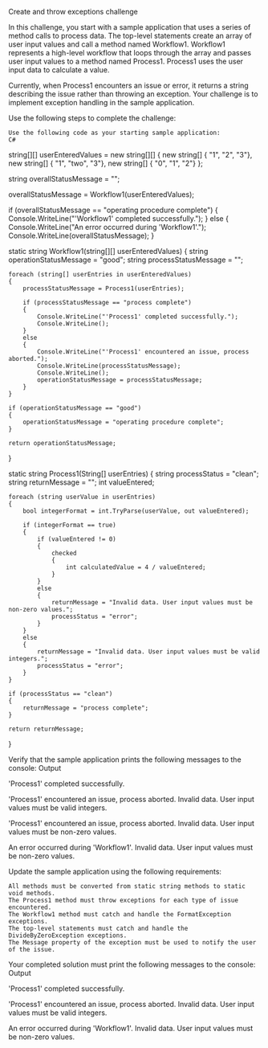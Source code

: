 Create and throw exceptions challenge

In this challenge, you start with a sample application that uses a series of method calls to process data. The top-level statements create an array of user input values and call a method named Workflow1. Workflow1 represents a high-level workflow that loops through the array and passes user input values to a method named Process1. Process1 uses the user input data to calculate a value.

Currently, when Process1 encounters an issue or error, it returns a string describing the issue rather than throwing an exception. Your challenge is to implement exception handling in the sample application.

Use the following steps to complete the challenge:

    Use the following code as your starting sample application:
    C# 

string[][] userEnteredValues = new string[][]
{
            new string[] { "1", "2", "3"},
            new string[] { "1", "two", "3"},
            new string[] { "0", "1", "2"}
};

string overallStatusMessage = "";

overallStatusMessage = Workflow1(userEnteredValues);

if (overallStatusMessage == "operating procedure complete")
{
    Console.WriteLine("'Workflow1' completed successfully.");
}
else
{
    Console.WriteLine("An error occurred during 'Workflow1'.");
    Console.WriteLine(overallStatusMessage);
}

static string Workflow1(string[][] userEnteredValues)
{
    string operationStatusMessage = "good";
    string processStatusMessage = "";

    foreach (string[] userEntries in userEnteredValues)
    {
        processStatusMessage = Process1(userEntries);

        if (processStatusMessage == "process complete")
        {
            Console.WriteLine("'Process1' completed successfully.");
            Console.WriteLine();
        }
        else
        {
            Console.WriteLine("'Process1' encountered an issue, process aborted.");
            Console.WriteLine(processStatusMessage);
            Console.WriteLine();
            operationStatusMessage = processStatusMessage;
        }
    }

    if (operationStatusMessage == "good")
    {
        operationStatusMessage = "operating procedure complete";
    }

    return operationStatusMessage;
}

static string Process1(String[] userEntries)
{
    string processStatus = "clean";
    string returnMessage = "";
    int valueEntered;

    foreach (string userValue in userEntries)
    {
        bool integerFormat = int.TryParse(userValue, out valueEntered);

        if (integerFormat == true)
        {
            if (valueEntered != 0)
            {
                checked
                {
                    int calculatedValue = 4 / valueEntered;
                }
            }
            else
            {
                returnMessage = "Invalid data. User input values must be non-zero values.";
                processStatus = "error";
            }
        }
        else
        {
            returnMessage = "Invalid data. User input values must be valid integers.";
            processStatus = "error";
        }
    }

    if (processStatus == "clean")
    {
        returnMessage = "process complete";
    }

    return returnMessage;
}

Verify that the sample application prints the following messages to the console:
Output

'Process1' completed successfully.

'Process1' encountered an issue, process aborted.
Invalid data. User input values must be valid integers.

'Process1' encountered an issue, process aborted.
Invalid data. User input values must be non-zero values.

An error occurred during 'Workflow1'.
Invalid data. User input values must be non-zero values.

Update the sample application using the following requirements:

    All methods must be converted from static string methods to static void methods.
    The Process1 method must throw exceptions for each type of issue encountered.
    The Workflow1 method must catch and handle the FormatException exceptions.
    The top-level statements must catch and handle the DivideByZeroException exceptions.
    The Message property of the exception must be used to notify the user of the issue.

Your completed solution must print the following messages to the console:
Output

'Process1' completed successfully.

'Process1' encountered an issue, process aborted.
Invalid data. User input values must be valid integers.

An error occurred during 'Workflow1'.
Invalid data. User input values must be non-zero values.
